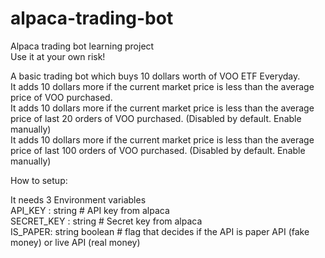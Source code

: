 # alpaca-trading-bot
Alpaca trading bot learning project <br />
Use it at your own risk!

A basic trading bot which buys 10 dollars worth of VOO ETF Everyday.<br />
It adds 10 dollars more if the current market price is less than the average price of VOO purchased.<br />
It adds 10 dollars more if the current market price is less than the average price of last 20 orders of VOO purchased. (Disabled by default. Enable manually)<br />
It adds 10 dollars more if the current market price is less than the average price of last 100 orders of VOO purchased. (Disabled by default. Enable manually)<br />


How to setup:<br />

It needs 3 Environment variables<br />
API_KEY : string # API key from alpaca<br />
SECRET_KEY : string # Secret key from alpaca<br />
IS_PAPER: string boolean # flag that decides if the API is paper API (fake money) or live API (real money)<br />



